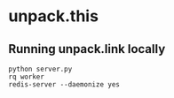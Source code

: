 # unpack.this

## Running unpack.link locally
```
python server.py
rq worker
redis-server --daemonize yes
```

